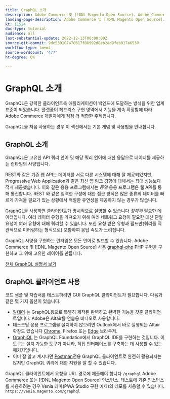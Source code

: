 ```yaml
---
title: GraphQL 소개
description: Adobe Commerce 및 [!DNL Magento Open Source]. Adobe Commerce 및 POST에 대해 GraphQL GET 및 호출 사용 [!DNL Magento Open Source].
landing-page-description: Adobe Commerce 및 [!DNL Magento Open Source]. Adobe Commerce 및 POST에 대해 GraphQL GET 및 호출 사용 [!DNL Magento Open Source].
kt: 11524
doc-type: tutorial
audience: all
last-substantial-update: 2022-12-13T00:00:00Z
source-git-commit: 9dc530107470617f88992d8eb2ed9feb017a6530
workflow-type: tm+mt
source-wordcount: '477'
ht-degree: 0%

---
```


# GraphQL 소개

GraphQL은 강력한 클라이언트측 애플리케이션이 백엔드에 도달하는 방식을 위한 업계 표준이 되었습니다. 플랫폼이 헤드리스 구현 영역에서 기능을 계속 확장함에 따라 Adobe Commerce 개발자에게 점점 더 적합한 주제입니다.

GraphQL을 처음 사용하는 경우 이 섹션에서는 기본 개념 및 사용법을 안내합니다.

## GraphQL 소개

GraphQL은 고유한 API 쿼리 언어 및 해당 쿼리 언어에 대한 응답으로 데이터를 제공하는 런타임의 사양입니다.

REST와 같은 기존 웹 API는 데이터를 서로 다른 시스템에 대해 잘 제공되었지만, Progressive Web Application과 같은 최신 앱 링크 경험에 대해서는 최대 성능보다 적게 제공했습니다. 이와 같은 응용 프로그램에서는 _동일_ 응용 프로그램은 웹 API를 통해 통신합니다. REST 와 같은 엄격한 구성에 대한 접근 방식은 많은 종류의 데이터를 빠르게 가져올 필요가 있는 상황에서 적절한 유연성을 제공하지 않는 경우가 많습니다.

GraphQL을 사용하면 클라이언트가 명시적으로 설명할 수 있습니다 _정확히_ 필요한 데이터입니다. 여러 데이터 유형을 가져오기 위해 여러 네트워크 요청이 필요한 대신 단일 요청이 여러 유형에 대해 쿼리할 수 있습니다. 또한 요청 받은 유형과 필드만(쿼리를 직관적으로 미러링하는 형식으로) 포함하여 응답 속도가 느려집니다.

GraphQL 사양을 구현하는 런타임은 모든 언어로 빌드할 수 있습니다. Adobe Commerce 및 [!DNL Magento Open Source] 사용
[graphql-php](https://webonyx.github.io/graphql-php/) PHP 구현을 구현하고 그 위에 고유한 레이어를 만듭니다.

[전체 GraphQL 설명서 보기](https://graphql.org/learn)

## GraphQL 클라이언트 사용

코드 샘플 및 자습서를 테스트하려면 GUI GraphQL 클라이언트가 필요합니다. 다음과 같은 몇 가지 옵션이 있습니다.

* [알테어](https://altairgraphql.dev/) 는 GraphQL용으로 특별히 제작된 완벽하고 완벽한 기능을 갖춘 클라이언트입니다. Adobe은 Altair를 연습용 비디오로 사용합니다.
* 데스크탑 응용 프로그램을 설치하지 않으려면 Outlook에서 바로 실행되는 Altair 확장도 있습니다
   [Chrome](https://chrome.google.com/webstore/detail/altair-graphql-client/flnheeellpciglgpaodhkhmapeljopja), Firefox 또는 [Edge](https://microsoftedge.microsoft.com/addons/detail/altair-graphql-client/kpggioiimijgcalmnfnalgglgooonopa) 브라우저.
* [GraphiQL](https://github.com/graphql/graphiql/tree/main/packages/graphiql) 는 GraphQL Foundation에서 GraphQL IDE를 구현하는 것입니다. 이 도구는 설치 가능한 도구가 아니라, 직접 인터페이스를 구축하는 데 사용할 수 있는 패키지입니다.
* 이미 잘 알고 계시다면 [Postman](https://www.postman.com/)전용 GraphQL 클라이언트로 완전히 활용되지는 않지만 GraphQL 쿼리에 대한 지원을 잘 할 수 있습니다.

GraphQL 클라이언트에서 요청을 URL 경로에 제출해야 합니다 `/graphql` Adobe Commerce 또는 [!DNL Magento Open Source] 인스턴스. 테스트에 기존 인스턴스를 사용하려는 경우 Venia 테마(PWA Studio 구현 예제)의 데모를 사용할 수 있습니다. `https://venia.magento.com/graphql`

